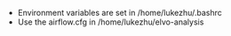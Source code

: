 - Environment variables are set in /home/lukezhu/.bashrc
- Use the airflow.cfg in /home/lukezhu/elvo-analysis